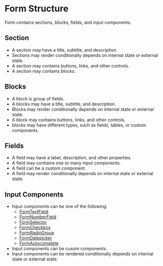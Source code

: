 # Form Structure

Form contains sections, blocks, fields, and input components.

## Section

- A section may have a title, subtitle, and description. 
- Sections may render conditionally depends on internal state or external state.
- A section may contains buttons, links, and other controls.
- A section may contains blocks.

## Blocks

- A block is group of fields.
- A blocks may have a title, subtitle, and description. 
- Blocks may render conditionally depends on internal state or external state.
- A block may contains buttons, links, and other controls.
- blocks may have different types, such as fields, tables, or custom components.

## Fields

- A field may have a label, description, and other properties.
- A field may contiains one or many input components.
- A field can be a custom component.
- A field may render conditionally depends on internal state or external state.

## Input Components

- Input components can be one of the following:
  - [FormTextField](/components/form/textfield)
  - [FormNumberField](/components/form/numberfield)
  - [FormSelector](/components/form/selector)
  - [FormCheckbox](/components/form/checkbox)
  - [FormRadioGroup](/components/form/radiogroup)
  - [FormDatepicker](/components/form/datepicker)
  - [FormAutocomplete](/components/form/autocomplete)
- Input components can be cusom components.
- Input components can be rendered conditionally depends on internal state or external state.

